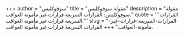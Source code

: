 +++
author = "سوفوكليس"
title = "مقولة سوفوكليس"
description = "مقولة سوفوكليس: القرارات السريعة قرارات غير مأمونة العواقب."
quote = '''القرارات السريعة قرارات غير مأمونة العواقب.''' 
slug = "القرارات-السريعة-قرارات-غير-مأمونة-العواقب"
+++
القرارات السريعة قرارات غير مأمونة العواقب.
